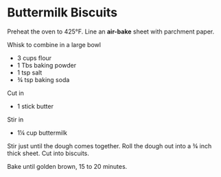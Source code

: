 # Buttermilk Biscuits
Preheat the oven to 425°F. Line an **air-bake** sheet with parchment paper.

Whisk to combine in a large bowl
* 3 cups flour
* 1 Tbs baking powder
* 1 tsp salt
* &frac34; tsp baking soda

Cut in
* 1 stick butter

Stir in
* 1&frac14; cup buttermilk

Stir just until the dough comes together. Roll the dough out into a &frac34; inch thick
sheet. Cut into biscuits.

Bake until golden brown, 15 to 20 minutes.